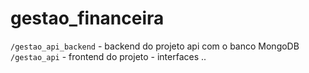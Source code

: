 ﻿# gestao_financeira

``/gestao_api_backend`` - backend do projeto api com o banco MongoDB <br>
``/gestao_api`` - frontend do projeto - interfaces .. 
